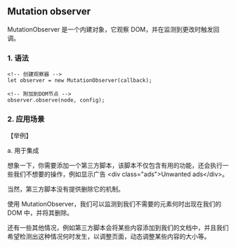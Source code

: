 ## Mutation observer
MutationObserver 是一个内建对象，它观察 DOM，并在监测到更改时触发回调。

### 1. 语法
```
<!-- 创建观察器 -->
let observer = new MutationObserver(callback);

<!-- 附加到DOM节点 -->
observer.observe(node, config);
```

### 2. 应用场景
【举例】

a. 用于集成

想象一下，你需要添加一个第三方脚本，该脚本不仅包含有用的功能，还会执行一些我们不想要的操作，例如显示广告 \<div class="ads">Unwanted ads\</div>。

当然，第三方脚本没有提供删除它的机制。

使用 MutationObserver，我们可以监测到我们不需要的元素何时出现在我们的 DOM 中，并将其删除。

还有一些其他情况，例如第三方脚本会将某些内容添加到我们的文档中，并且我们希望检测出这种情况何时发生，以调整页面，动态调整某些内容的大小等。

